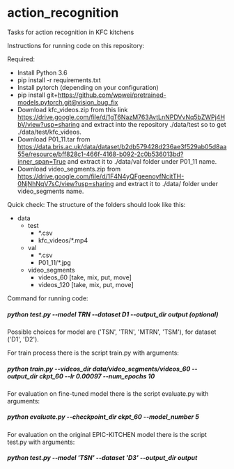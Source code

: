 # action_recognition
Tasks for action recognition in KFC kitchens


Instructions for running code on this repository: 

Required: 
- Install Python 3.6
- pip install -r requirements.txt
- Install pytorch (depending on your configuration)
- pip install git+https://github.com/wpwei/pretrained-models.pytorch.git@vision_bug_fix
- Download kfc_videos.zip from this link https://drive.google.com/file/d/1gT6NazM763AvtLnNPDVvNq5bZWPj4HbV/view?usp=sharing and extract into the repository ./data/test so to get ./data/test/kfc_videos.
- Download P01_11.tar from https://data.bris.ac.uk/data/dataset/b2db579428d236ae3f529ab05d8aa55e/resource/bff828c1-466f-4168-b092-2c0b536013bd?inner_span=True
and extract it to ./data/val folder under P01_11 name.
- Download video_segments.zip from https://drive.google.com/file/d/1F4N4yQFgeenoyfNcitTH-0NjNhNqV7sC/view?usp=sharing and extract it to ./data/ folder under video_segments name.

Quick check: The structure of the folders should look like this:
- data 
  - test 
    - *.csv
    - kfc_videos/*.mp4
  - val
    - *.csv
    - P01_11/*.jpg
  - video_segments
    - videos_60   [take, mix, put, move]
    - videos_120   [take, mix, put, move]

Command for running code:
##### python test.py --model TRN --dataset D1 --output_dir output (optional)
Possible choices for model are ('TSN', 'TRN', 'MTRN', 'TSM'), for dataset ('D1', 'D2').


For train process there is the script train.py with arguments:
##### python train.py --videos_dir data/video_segments/videos_60 --output_dir ckpt_60 --lr 0.00097 --num_epochs 10


For evaluation on fine-tuned model there is the script evaluate.py with arguments:
##### python evaluate.py --checkpoint_dir ckpt_60 --model_number 5


For evaluation on the original EPIC-KITCHEN model there is the script test.py with arguments:
##### python test.py --model 'TSN' --dataset 'D3' --output_dir output

